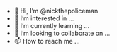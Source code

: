 - 👋 Hi, I’m @nickthepoliceman
- 👀 I’m interested in ...
- 🌱 I’m currently learning ...
- 💞️ I’m looking to collaborate on ...
- 📫 How to reach me ...

<!---
nickthepoliceman/nickthepoliceman is a ✨ special ✨ repository because its `README.md` (this file) appears on your GitHub profile.
You can click the Preview link to take a look at your changes.
--->
